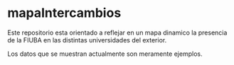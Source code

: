 # mapaIntercambios
Este repositorio esta orientado a reflejar en un mapa dinamico la presencia de la FIUBA en las distintas universidades del exterior.

Los datos que se muestran actualmente son meramente ejemplos. 

